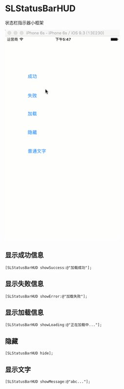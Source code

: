 # SLStatusBarHUD
状态栏指示器小框架

![image](https://github.com/lianshumin/SLStatusBarHUD/blob/master/SLStatusBarHUD.gif)

## 显示成功信息
```objc
[SLStatusBarHUD showSuccess:@"加载成功"];
```

## 显示失败信息
```objc
[SLStatusBarHUD showError:@"加载失败"];
```

## 显示加载信息
```objc
[SLStatusBarHUD showLoading:@"正在加载中..."];
```

## 隐藏
```objc
[SLStatusBarHUD hide];
```

## 显示文字
```objc
[SLStatusBarHUD showMessage:@"abc..."];
```
